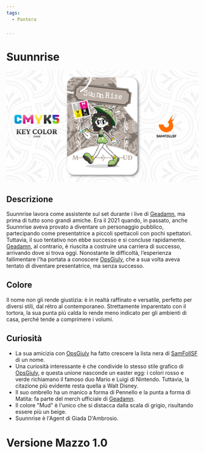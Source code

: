 ```yaml
---
tags:
  - Pantera

...
```


# Suunnrise

![suunnrise](../eg/K/suunnrise.jpg)

## Descrizione

Suunnrise lavora come assistente sul set durante i live di [Geadamn](../Giallo/geadamn.md), ma prima di tutto sono grandi amiche. Era il 2021 quando, in passato, anche Suunnrise aveva provato a diventare un personaggio pubblico, partecipando come presentatrice a piccoli spettacoli con pochi spettatori. Tuttavia, il suo tentativo non ebbe successo e si concluse rapidamente. [Geadamn](../Giallo/geadamn.md), al contrario, è riuscita a costruire una carriera di successo, arrivando dove si trova oggi. Nonostante le difficoltà, l’esperienza fallimentare l'ha portata a conoscere [OpsGiuly](../Nero/opsg.md), che a sua volta aveva tentato di diventare presentatrice, ma senza successo.

## Colore

Il nome non gli rende giustizia: è in realtà raffinato e versatile, perfetto per diversi stili, dal rétro al contemporaneo. Strettamente imparentato con il tortora, la sua punta più calda lo rende meno indicato per gli ambienti di casa, perché tende a comprimere i volumi.

## Curiosità

- La sua amicizia con [OpsGiuly](../Nero/opsg.md) ha fatto crescere la lista nera di [SamFollSF](../Remix/samfollsf.md) di un nome.
- Una curiosità interessante è che condivide lo stesso stile grafico di [OpsGiuly](../Nero/opsg.md), e questa unione nasconde un easter egg: i colori rosso e verde richiamano il famoso duo Mario e Luigi di Nintendo. Tuttavia, la citazione più evidente resta quella a Walt Disney.
- Il suo ombrello ha un manico a forma di Pennello e la punta a forma di Matita: fa parte del merch ufficiale di [Geadamn](../Giallo/geadamn.md).
- Il colore "Mud" è l'unico che si distacca dalla scala di grigio, risultando essere più un beige.
- Suunnrise è l'Agent di Giada D'Ambrosio.

# Versione Mazzo 1.0